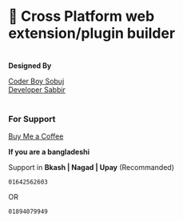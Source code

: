 # 🚀 Cross Platform web extension/plugin builder

#

**Designed By**

[Coder Boy Sobuj](https://coderboysobuj.github.io/)<br>
[Developer Sabbir](https://www.showwcase.com/devlopersabbir)

#

### For Support

[Buy Me a Coffee]("https://www.buymeacoffee.com/devlopersabbir")

**If you are a bangladeshi**

Support in **Bkash | Nagad | Upay**
(Recommanded)
```console
01642562603
```
OR
```console
01894079949
```
